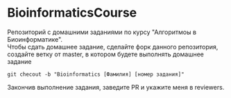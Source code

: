 # BioinformaticsCourse
Репозиторий с домашними заданиями по курсу "Алгоритмоы в Биоинформатике".  
Чтобы сдать домашнее задание, сделайте форк данного репозитория, создайте ветку от master, в котором будете выполнять домашнее задание  
```
git checout -b "Bioinformatics [Фамилия] [номер задания]"
```
Закончив выполнение задания, заведите PR и укажите меня в reviewers.
